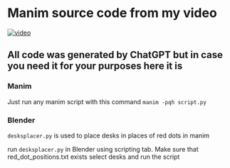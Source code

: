 # Manim source code from my video
[![video](https://img.youtube.com/vi/h2O8EKWMdPY/0.jpg)](https://www.youtube.com/watch?v=h2O8EKWMdPY)
## All code was generated by ChatGPT but in case you need it for your purposes here it is
### Manim
Just run any manim script with this command
`manim -pqh script.py`
### Blender
`desksplacer.py` is used to place desks in places of red dots in manim

run `desksplacer.py` in Blender using scripting tab. Make sure that red_dot_positions.txt exists select desks and run the script
